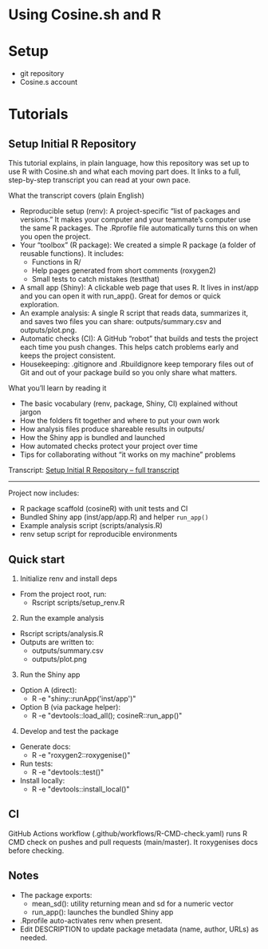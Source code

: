 # Using Cosine.sh and R

# Setup
- git repository
- Cosine.s account

# Tutorials

## Setup Initial R Repository

This tutorial explains, in plain language, how this repository was set up to use R with Cosine.sh and what each moving part does. It links to a full, step-by-step transcript you can read at your own pace.

What the transcript covers (plain English)
- Reproducible setup (renv): A project-specific “list of packages and versions.” It makes your computer and your teammate’s computer use the same R packages. The .Rprofile file automatically turns this on when you open the project.
- Your “toolbox” (R package): We created a simple R package (a folder of reusable functions). It includes:
  - Functions in R/
  - Help pages generated from short comments (roxygen2)
  - Small tests to catch mistakes (testthat)
- A small app (Shiny): A clickable web page that uses R. It lives in inst/app and you can open it with run_app(). Great for demos or quick exploration.
- An example analysis: A single R script that reads data, summarizes it, and saves two files you can share: outputs/summary.csv and outputs/plot.png.
- Automatic checks (CI): A GitHub “robot” that builds and tests the project each time you push changes. This helps catch problems early and keeps the project consistent.
- Housekeeping: .gitignore and .Rbuildignore keep temporary files out of Git and out of your package build so you only share what matters.

What you’ll learn by reading it
- The basic vocabulary (renv, package, Shiny, CI) explained without jargon
- How the folders fit together and where to put your own work
- How analysis files produce shareable results in outputs/
- How the Shiny app is bundled and launched
- How automated checks protect your project over time
- Tips for collaborating without “it works on my machine” problems

Transcript: [Setup Initial R Repository – full transcript](transcripts/r-repository-setup.md)

---

Project now includes:
- R package scaffold (cosineR) with unit tests and CI
- Bundled Shiny app (inst/app/app.R) and helper `run_app()`
- Example analysis script (scripts/analysis.R)
- renv setup script for reproducible environments

## Quick start

1) Initialize renv and install deps
- From the project root, run:
  - Rscript scripts/setup_renv.R

2) Run the example analysis
- Rscript scripts/analysis.R
- Outputs are written to:
  - outputs/summary.csv
  - outputs/plot.png

3) Run the Shiny app
- Option A (direct):
  - R -e "shiny::runApp('inst/app')"
- Option B (via package helper):
  - R -e "devtools::load_all(); cosineR::run_app()"

4) Develop and test the package
- Generate docs:
  - R -e "roxygen2::roxygenise()"
- Run tests:
  - R -e "devtools::test()"
- Install locally:
  - R -e "devtools::install_local()"

## CI

GitHub Actions workflow (.github/workflows/R-CMD-check.yaml) runs R CMD check on pushes and pull requests (main/master). It roxygenises docs before checking.

## Notes

- The package exports:
  - mean_sd(): utility returning mean and sd for a numeric vector
  - run_app(): launches the bundled Shiny app
- .Rprofile auto-activates renv when present.
- Edit DESCRIPTION to update package metadata (name, author, URLs) as needed.
